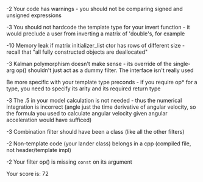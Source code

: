 -2 Your code has warnings - you should not be comparing signed and unsigned expressions

-3 You should not hardcode the template type for your invert function -
it would preclude a user from inverting a matrix of 'double's, for example

-10 Memory leak if matrix initializer_list ctor has rows of different size - recall that
"all fully constructed objects are deallocated"

-3 Kalman polymorphism doesn't make sense - its override of the single-arg op()
shouldn't just act as a dummy filter.  The interface isn't really used

Be more specific with your template type preconds - if you require op* for a type,
you need to specify its arity and its required return type

-3 The .5 in your model calculation is not needed - thus the numerical integration is incorrect
(angle just the time derivative of angular velocity, so the formula you used to calculate
  angular velocity given angular acceleration would have sufficed)

-3 Combination filter should have been a class (like all the other filters)

-2 Non-template code (your lander class) belongs in a cpp (compiled file, not header/template impl)

-2 Your filter op() is missing `const` on its argument 

Your score is:
72
